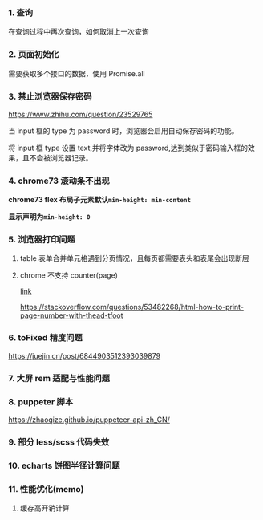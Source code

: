 ### 1. 查询

在查询过程中再次查询，如何取消上一次查询

### 2. 页面初始化

需要获取多个接口的数据，使用 Promise.all

### 3. 禁止浏览器保存密码

https://www.zhihu.com/question/23529765

当 input 框的 type 为 password 时，浏览器会启用自动保存密码的功能。

将 input 框 type 设置 text,并将字体改为 password,达到类似于密码输入框的效果，且不会被浏览器记录。

### 4. chrome73 滚动条不出现

**chrome73 flex 布局子元素默认`min-height: min-content`**

**显示声明为`min-height: 0`**

### 5. 浏览器打印问题

1. table 表单合并单元格遇到分页情况，且每页都需要表头和表尾会出现断层

2. chrome 不支持 counter(page)

   [link](https://stackoverflow.com/questions/20050939/print-page-numbers-on-pages-when-printing-html)

   https://stackoverflow.com/questions/53482268/html-how-to-print-page-number-with-thead-tfoot

### 6. toFixed 精度问题

https://juejin.cn/post/6844903512393039879

### 7. 大屏 rem 适配与性能问题

### 8. puppeter 脚本

https://zhaoqize.github.io/puppeteer-api-zh_CN/

### 9. 部分 less/scss 代码失效

### 10. echarts 饼图半径计算问题

### 11. 性能优化(memo)

1. 缓存高开销计算
